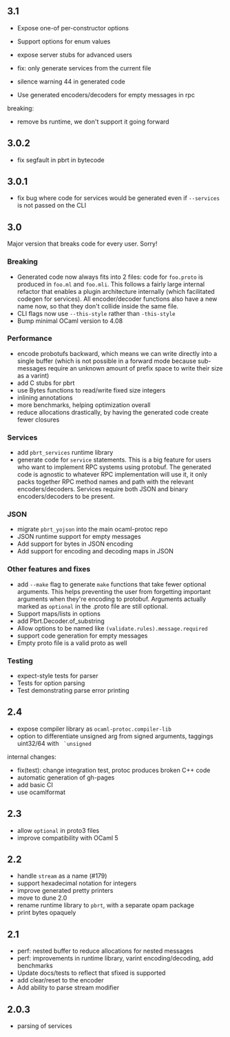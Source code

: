 
## 3.1

- Expose one-of per-constructor options
- Support options for enum values
- expose server stubs for advanced users

- fix: only generate services from the current file
- silence warning 44 in generated code
- Use generated encoders/decoders for empty messages in rpc

breaking:

- remove bs runtime, we don't support it going forward

## 3.0.2

- fix segfault in pbrt in bytecode

## 3.0.1

- fix bug where code for services would be generated even if `--services`
    is not passed on the CLI

## 3.0

Major version that breaks code for every user. Sorry!

### Breaking

- Generated code now always fits into 2 files: code
    for `foo.proto` is produced in `foo.ml` and `foo.mli`.
    This follows a fairly large internal refactor that enables
    a plugin architecture internally (which facilitated codegen for
    services).
    All encoder/decoder functions also have a new name now,
    so that they don't collide inside the same file.
- CLI flags now use `--this-style` rather than `-this-style`
- Bump minimal OCaml version to 4.08

### Performance

- encode probotufs backward, which means we can write directly
    into a single buffer (which is not possible in a forward mode
    because sub-messages require an unknown amount of prefix space
    to write their size as a varint)
- add C stubs for pbrt 
- use Bytes functions to read/write fixed size integers
- inlining annotations
- more benchmarks, helping optimization overall
- reduce allocations drastically, by having the generated code
    create fewer closures


### Services

- add `pbrt_services` runtime library
- generate code for `service` statements. This is a big feature
    for users who want to implement RPC systems using protobuf.
    The generated code is agnostic to whatever RPC implementation
    will use it, it only packs together RPC method names and path
    with the relevant encoders/decoders. Services require
    both JSON and binary encoders/decoders to be present.

### JSON

- migrate `pbrt_yojson` into the main ocaml-protoc repo
- JSON runtime support for empty messages
- Add support for bytes in JSON encoding
- Add support for encoding and decoding maps in JSON

### Other features and fixes

- add `--make` flag to generate `make` functions that take fewer
    optional arguments. This helps preventing the user from
    forgetting important arguments when they're encoding to protobuf.
    Arguments actually marked as `optional` in the .proto file
    are still optional.
- Support maps/lists in options
- add Pbrt.Decoder.of_substring
- Allow options to be named like `(validate.rules).message.required`
- support code generation for empty messages
- Empty proto file is a valid proto as well

### Testing

- expect-style tests for parser
- Tests for option parsing
- Test demonstrating parse error printing

## 2.4

- expose compiler library as `ocaml-protoc.compiler-lib`
- option to differentiate unsigned arg from signed arguments,
  taggings uint32/64 with `` `unsigned``

internal changes:

- fix(test): change integration test, protoc produces broken C++ code
- automatic generation of gh-pages
- add basic CI
- use ocamlformat

## 2.3

- allow `optional` in proto3 files
- improve compatibility with OCaml 5

## 2.2

- handle `stream` as a name (#179)
- support hexadecimal notation for integers
- improve generated pretty printers
- move to dune 2.0
- rename runtime library to `pbrt`, with a separate opam package
- print bytes opaquely

## 2.1

- perf: nested buffer to reduce allocations for nested messages
- perf: improvements in runtime library, varint encoding/decoding, add benchmarks
- Update docs/tests to reflect that sfixed is supported
- add clear/reset to the encoder
- Add ability to parse stream modifier

## 2.0.3

- parsing of services




